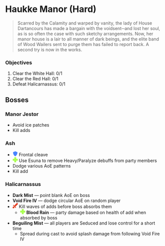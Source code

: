 # Haukke Manor (Hard)

> Scarred by the Calamity and warped by vanity, the lady of House Dartancours has made a bargain with the voidsent─and lost her soul, as is so often the case with such sketchy arrangements. Now, her manor house is a lair to all manner of dark beings, and the elite band of Wood Wailers sent to purge them has failed to report back. A second try is now in the works.

### Objectives

1. Clear the White Hall: 0/1
2. Clear the Red Hall: 0/1
3. Defeat Halicarnassus: 0/1

## Bosses

### Manor Jestor

- Avoid ice patches
- Kill adds

### Ash

- ![](/assets/icons/role-tank.png) Frontal cleave
- ![](/assets/icons/role-healer.png) Use Esuna to remove Heavy/Paralyze debuffs from party members
- Dodge various AoE patterns
- Kill add

### Halicarnassus

- **Dark Mist** — point blank AoE on boss
- **Void Fire IV** — dodge circular AoE on random player
- ![](/assets/icons/role-dps.png) Kill waves of adds before boss absorbs them
  - ![](/assets/icons/role-healer.png) **Blood Rain** — party damage based on health of add when absorbed by boss
- **Beguiling Mist** — all players are Seduced and lose control for a short time
  - Spread during cast to avoid splash damage from following Void Fire IV
